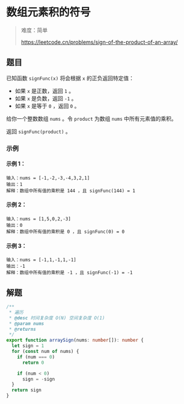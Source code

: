 # 数组元素积的符号

> 难度：简单
>
> https://leetcode.cn/problems/sign-of-the-product-of-an-array/

## 题目

已知函数 `signFunc(x)` 将会根据 `x` 的正负返回特定值：

- 如果 `x` 是正数，返回 `1` 。
- 如果 `x` 是负数，返回 `-1` 。
- 如果 `x` 是等于 `0` ，返回 `0` 。

给你一个整数数组 `nums` 。令 `product` 为数组 `nums` 中所有元素值的乘积。

返回 `signFunc(product)` 。

### 示例

#### 示例 1：

```
输入：nums = [-1,-2,-3,-4,3,2,1]
输出：1
解释：数组中所有值的乘积是 144 ，且 signFunc(144) = 1
```

#### 示例 2：

```
输入：nums = [1,5,0,2,-3]
输出：0
解释：数组中所有值的乘积是 0 ，且 signFunc(0) = 0
```

#### 示例 3：

```
输入：nums = [-1,1,-1,1,-1]
输出：-1
解释：数组中所有值的乘积是 -1 ，且 signFunc(-1) = -1
```

## 解题

```ts 
/**
 * 遍历
 * @desc 时间复杂度 O(N) 空间复杂度 O(1)
 * @param nums
 * @returns
 */
export function arraySign(nums: number[]): number {
  let sign = 1
  for (const num of nums) {
    if (num === 0)
      return 0

    if (num < 0)
      sign = -sign
  }
  return sign
}
```